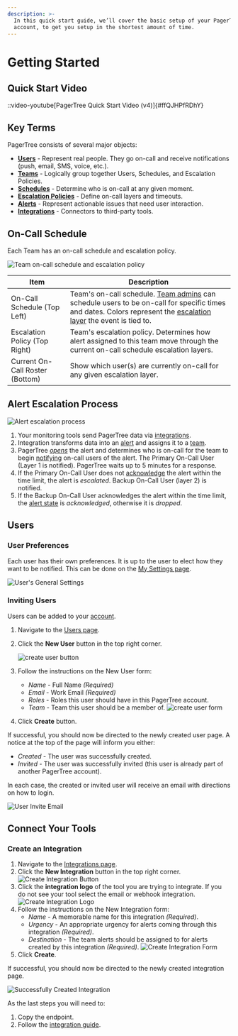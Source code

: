 ```yaml
---
description: >-
  In this quick start guide, we’ll cover the basic setup of your PagerTree
  account, to get you setup in the shortest amount of time.
---
```


# Getting Started

## Quick Start Video

::video-youtube[PagerTree Quick Start Video (v4)]{#ffQJHPfRDhY}

## Key Terms

PagerTree consists of several major objects:

* [**Users**](users.md) - Represent real people. They go on-call and receive notifications (push, email, SMS, voice, etc.).
* [**Teams**](teams.md) - Logically group together Users, Schedules, and Escalation Policies.
* [**Schedules**](schedules.md) - Determine who is on-call at any given moment.
* [**Escalation Policies**](escalation-policies.md) - Define on-call layers and timeouts.
* [**Alerts**](alerts.md) - Represent actionable issues that need user interaction.
* [**Integrations**](integrations.md) - Connectors to third-party tools.

## On-Call Schedule

Each Team has an on-call schedule and escalation policy.

![Team on-call schedule and escalation policy](.gitbook/assets/team-on-call-schedule-and-escalation-policy.png)

| Item                            | Description                                                                                                                                                                                                                        |
| ------------------------------- | ---------------------------------------------------------------------------------------------------------------------------------------------------------------------------------------------------------------------------------- |
| On-Call Schedule (Top Left)     | Team's on-call schedule. [Team admins](teams.md#team-roles) can schedule users to be on-call for specific times and dates. Colors represent the [escalation layer](escalation-policies.md#escalation-layers) the event is tied to. |
| Escalation Policy (Top Right)   | Team's escalation policy. Determines how alert assigned to this team move through the current on-call schedule escalation layers.                                                                                                  |
| Current On-Call Roster (Bottom) | Show which user(s) are currently on-call for any given escalation layer.                                                                                                                                                           |

## Alert Escalation Process

![Alert escalation process](.gitbook/assets/alert-escalation-process.png)

1. Your monitoring tools send PagerTree data via [integrations](integrations.md).
2. Integration transforms data into an [alert](alerts.md) and assigns it to a [team](teams.md).
3. PagerTree [_opens_](alerts.md#alert-states) the alert and determines who is on-call for the team to begin [notifying](notifications.md) on-call users of the alert. The Primary On-Call User (Layer 1 is notified). PagerTree waits up to 5 minutes for a response.
4. If the Primary On-Call User does not [acknowledge](alerts.md#acknowledge) the alert within the time limit, the alert is _escalated_. Backup On-Call User (layer 2) is notified.
5. If the Backup On-Call User acknowledges the alert within the time limit, the [alert state](alerts.md#alert-states) is _acknowledged_, otherwise it is _dropped_.

## Users

### User Preferences

Each user has their own preferences. It is up to the user to elect how they want to be notified. This can be done on the [My Settings page](https://app.pagertree.com/user/settings).

![User's General Settings](.gitbook/assets/user-general-settings.png)

### Inviting Users

Users can be added to your [account](architecture-guide.md).

1. Navigate to the [Users page](https://app.pagertree.com/users).
2.  Click the **New User** button in the top right corner.

    ![create user button](.gitbook/assets/create-user-button.png)
3. Follow the instructions on the New User form:
   * _Name_ - Full Name _(Required)_
   * _Email_ - Work Email _(Required)_
   * _Roles_ - Roles this user should have in this PagerTree account.
   *   _Team_ - Team this user should be a member of.
    ![create user form](.gitbook/assets/create-user-form.png)
4. Click **Create** button.

If successful, you should now be directed to the newly created user page. A notice at the top of the page will inform you either:

* _Created_ - The user was successfully created.
* _Invited_ - The user was successfully invited (this user is already part of another PagerTree account).

In each case, the created or invited user will receive an email with directions on how to login.

![User Invite Email](.gitbook/assets/create-user-invite-email.png)

## Connect Your Tools

### Create an Integration

1. Navigate to the [Integrations page](https://app.pagertree.com/integrations).
2.  Click the **New Integration** button in the top right corner.
    ![Create Integration Button](.gitbook/assets/create-integration-button.png)
3.  Click the **integration logo** of the tool you are trying to integrate. If you do not see your tool select the email or webhook integration.
    ![Create Integration Logo](.gitbook/assets/create-integration-logo.png)
4. Follow the instructions on the New Integration form:
   * _Name_ - A memorable name for this integration _(Required)_.
   * _Urgency_ - An appropriate urgency for alerts coming through this integration _(Required)_.
   * _Destination_ - The team alerts should be assigned to for alerts created by this integration _(Required)_.
       ![Create Integration Form](.gitbook/assets/create-integration-form.png)
5. Click **Create**.

If successful, you should now be directed to the newly created integration page.

![Successfully Created Integration](.gitbook/assets/create-integration.png)

As the last steps you will need to:

1. Copy the endpoint.
2. Follow the [integration guide](/docs/integration-guides/introduction.md).
